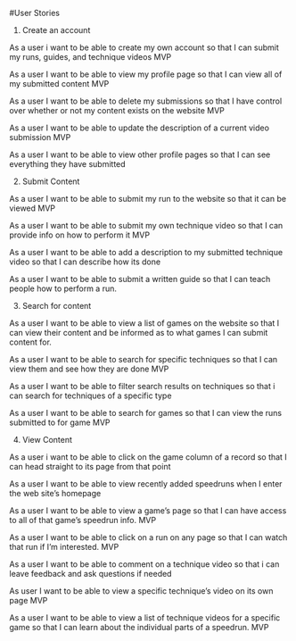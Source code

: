 #User Stories

1. Create an account

As a user i want to be able to create my own account so that I can submit my runs, guides, and technique videos MVP

As a user I want to be able to view my profile page so that I can view all of my submitted content MVP

As a user I want to be able to delete my submissions so that I have control over whether or not my content exists on the website MVP

As a user I want to be able to update the description of a current video submission MVP

As a user I want to be able to view other profile pages so that I can see everything they have submitted

2. Submit Content

As a user I want to be able to submit my run to the website so that it can be viewed MVP

As a user I want to be able to submit my own technique video so that I can provide info on how  to perform it MVP

As a user I want to be able to add a description to my submitted technique video so that I can describe how its done

As a user I want to be able to submit a written guide so that I can teach people how to perform a run.

3. Search for content

As a user I want to be able to view a list of games on the website so that I can view their content and be informed as to what games I can submit content for.

As a user I want to be able to search for specific techniques so that I can view them and see how they are done MVP

As a user I want to be able to filter search results on techniques so that i can search for techniques of a specific type

As a user I want to be able to search for games so that I can view the runs submitted to for game MVP

4. View Content

As a user i want to be able to click on the game column of a record so that I can head straight to its page from that point

As a user I want to be able to view recently added speedruns when I enter the web site’s homepage

As a user I want to be able to view a game’s page so that I can have access to all of that game’s speedrun info. MVP

As a user I want to be able to click on a run on any page so that I can watch that run if I’m interested. MVP

As a user I want to be able to comment on a technique video so that i can leave feedback and ask questions if needed

As user I want to be able to view a specific technique’s video on its own page MVP

As a user I want to be able to view a list of technique videos for a specific game so that I can learn about the individual parts of a speedrun. MVP
